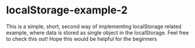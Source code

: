 # localStorage-example-2
This is a simple, short, second way of implementing localStorage related example, where data is stored as single object in the localStorage. Feel free to check this out! Hope this would be helpful for the beginners
